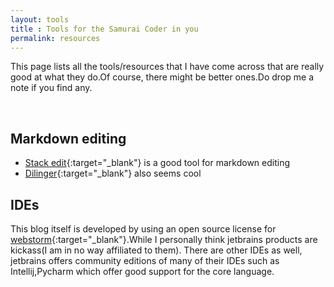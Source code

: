 ```yaml
---
layout: tools
title : Tools for the Samurai Coder in you
permalink: resources
---
```


<p>This page lists all the tools/resources that I have come across that are really good at what they do.Of course, there might be better ones.Do drop me a note if you find any.</p>
<br>

Markdown editing
---------------
- [Stack edit](https://stackedit.io/){:target="_blank"} is a good tool for markdown editing
- [Dilinger](http://dillinger.io/){:target="_blank"} also seems cool

IDEs
----
This blog itself is developed by using an open source license for [webstorm](https://www.jetbrains.com/webstorm/){:target="_blank"}.While I personally think jetbrains products are kickass(I am in no way affiliated to them).
There are other IDEs as well, jetbrains offers community editions of many of their IDEs such as Intellij,Pycharm which offer good support for the core language.



 
